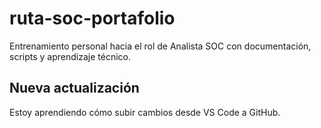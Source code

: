 # ruta-soc-portafolio
Entrenamiento personal hacia el rol de Analista SOC con documentación, scripts y aprendizaje técnico.

## Nueva actualización

Estoy aprendiendo cómo subir cambios desde VS Code a GitHub.
